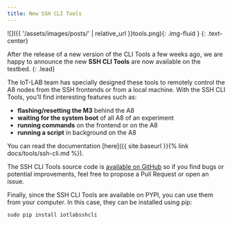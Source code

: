 ```yaml
---
title: New SSH CLI Tools
---
```


![]({{ '/assets/images/posts/' | relative_url }}tools.png){: .img-fluid }
{: .text-center}

After the release of a new version of the CLI Tools a few weeks ago, we are happy to announce the new **SSH CLI Tools** are now available on the testbed.
{: .lead}

The IoT-LAB team has specially designed these tools to remotely control the A8 nodes from the SSH frontends or from a local machine. With the SSH CLI Tools, you’ll find interesting features such as:

* **flashing/resetting the M3** behind the A8
* **waiting for the system boot** of all A8 of an experiment
* **running commands** on the frontend or on the A8
* **running a script** in background on the A8

You can read the documentation [here]({{ site.baseurl }}{% link docs/tools/ssh-cli.md %}).

The SSH CLI Tools source code is [available on GitHub](https://github.com/iot-lab/ssh-cli-tools) so if you find bugs or potential improvements, feel free to propose a Pull Request or open an issue.

Finally, since the SSH CLI Tools are available on PYPI, you can use them from your computer. In this case, they can be installed using pip:

```
sudo pip install iotlabsshcli
```